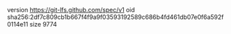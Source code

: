 version https://git-lfs.github.com/spec/v1
oid sha256:2df7c809cb1b667f4f9a9f03593192589c686b4fd461db07e0f6a592f0114e11
size 9774
